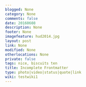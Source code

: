 ```yaml
---
blogged: None
category: None
comments: false
date: 20160608
description: None
footer: None
imagefeature: hud2014.jpg
layout: post
link: None
modified: None
otherlocations: None
private: false
tags: nice, biscuits ten
title: Incomplete Frontmatter
type: photo|video|status|quote|link
wiki: testwiki1
---
```

<!--summary-->